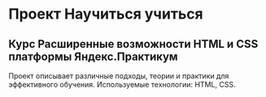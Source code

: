 Проект Научиться учиться
======
Курс Расширенные возможности HTML и CSS платформы Яндекс.Практикум
------
Проект описывает различные подходы, теории и практики для эффективного обучения.
Используемые технологии: HTML, CSS.